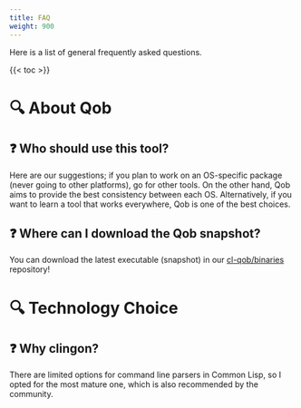 ```yaml
---
title: FAQ
weight: 900
---
```


Here is a list of general frequently asked questions.

{{< toc >}}

# 🔍 About Qob

## ❓ Who should use this tool?

Here are our suggestions; if you plan to work on an OS-specific package (never
going to other platforms), go for other tools. On the other hand, Qob aims to
provide the best consistency between each OS. Alternatively, if you want to
learn a tool that works everywhere, Qob is one of the best choices.

## ❓ Where can I download the Qob snapshot?

You can download the latest executable (snapshot) in our
[cl-qob/binaries](https://github.com/cl-qob/binaries)
repository!

# 🔍 Technology Choice

## ❓ Why clingon?

There are limited options for command line parsers in Common Lisp,
so I opted for the most mature one, which is also recommended by the community.


<!-- Links -->

[clingon]: https://github.com/dnaeon/clingon
